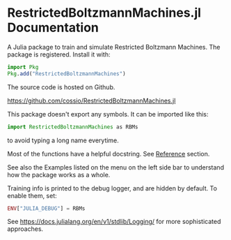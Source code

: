 # RestrictedBoltzmannMachines.jl Documentation

A Julia package to train and simulate Restricted Boltzmann Machines.
The package is registered.
Install it with:

```julia
import Pkg
Pkg.add("RestrictedBoltzmannMachines")
```

The source code is hosted on Github.

<https://github.com/cossio/RestrictedBoltzmannMachines.jl>

This package doesn't export any symbols.
It can be imported like this:

```julia
import RestrictedBoltzmannMachines as RBMs
```

to avoid typing a long name everytime.

Most of the functions have a helpful docstring.
See [Reference](@ref) section.

See also the Examples listed on the menu on the left side bar to understand how the package works as a whole.

Training info is printed to the debug logger, and are hidden by default.
To enable them, set:

```julia
ENV["JULIA_DEBUG"] = RBMs
```

See <https://docs.julialang.org/en/v1/stdlib/Logging/> for more sophisticated approaches.